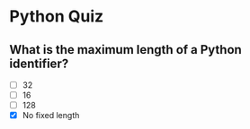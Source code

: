 # Python Quiz

## What is the maximum length of a Python identifier?

- [ ] 32
- [ ] 16
- [ ] 128
- [x] No fixed length
